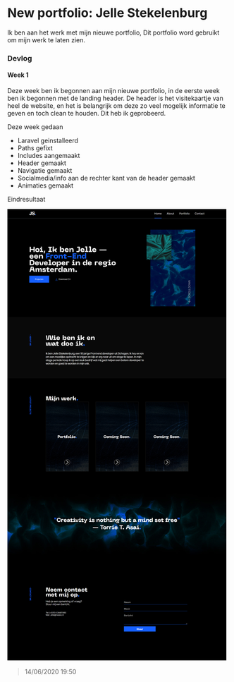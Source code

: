 # New portfolio: Jelle Stekelenburg

Ik ben aan het werk met mijn nieuwe portfolio,
Dit portfolio word gebruikt om mijn werk te laten zien.

### Devlog
#### Week 1 
Deze week ben ik begonnen aan mijn nieuwe portfolio, in de eerste week ben ik begonnen met de landing header.
De header is het visitekaartje van heel de website, en het is belangrijk om deze zo veel mogelijk informatie te geven en toch clean te houden. Dit heb ik geprobeerd.

Deze week gedaan
* Laravel geinstalleerd
* Paths gefixt
* Includes aangemaakt
* Header gemaakt
* Navigatie gemaakt
* Socialmedia/info aan de rechter kant van de header gemaakt
* Animaties gemaakt

Eindresultaat

![Test_image_1](Assets/screen.png)

> 14/06/2020 19:50
